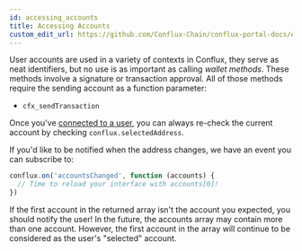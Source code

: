 ```yaml
---
id: accessing_accounts
title: Accessing Accounts
custom_edit_url: https://github.com/Conflux-Chain/conflux-portal-docs/edit/master/docs/en/portal/Main_Concepts/Accessing_Accounts.md
---
```

User accounts are used in a variety of contexts in Conflux, they serve as neat
identifiers, but no use is as important as calling _wallet methods_. These
methods involve a signature or transaction approval. All of those methods
require the sending account as a function parameter:

- `cfx_sendTransaction`
<!-- - `cfx_sign` (insecure and unadvised to use) -->
<!-- - `personal_sign` -->
<!-- - `cfx_signTypedData` -->

Once you've [connected to a user](./Getting_Started.md), you can always re-check
the current account by checking `conflux.selectedAddress`. 

If you'd like to be notified when the address changes, we have an event you can
subscribe to: 

```javascript
conflux.on('accountsChanged', function (accounts) {
  // Time to reload your interface with accounts[0]!
})
```

If the first account in the returned array isn't the account you expected, you
should notify the user! In the future, the accounts array may contain more than
one account. However, the first account in the array will continue to be
considered as the user's "selected" account. 
